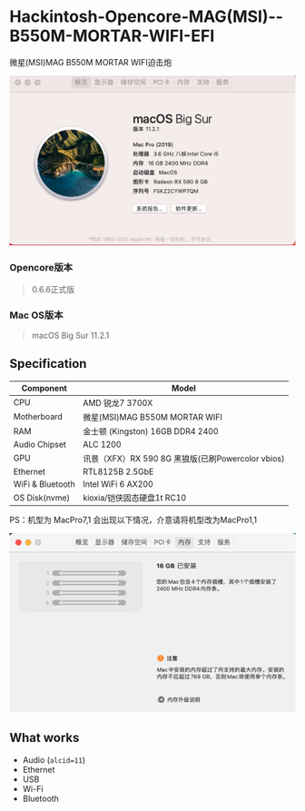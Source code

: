# Hackintosh-Opencore-MAG(MSI)--B550M-MORTAR-WIFI-EFI

微星(MSI)MAG B550M MORTAR WIFI迫击炮

![MyOS](MyOS.png)

### Opencore版本

> 0.6.6正式版

### Mac OS版本

> macOS Big Sur 11.2.1

## Specification

| **Component**    | **Model**                                 |
| ---------------- | ----------------------------------------- |
| CPU              | AMD 锐龙7 3700X                           |
| Motherboard      | 微星(MSI)MAG B550M MORTAR WIFI            |
| RAM              | 金士顿 (Kingston) 16GB DDR4 2400          |
| Audio Chipset    | ALC 1200                                  |
| GPU              | 讯景（XFX）RX 590 8G 黑狼版(已刷Powercolor vbios) |
| Ethernet         | RTL8125B 2.5GbE                           |
| WiFi & Bluetooth | Intel WiFi 6 AX200                        |
| OS Disk(nvme)    | kioxia/铠侠固态硬盘1t RC10                |

PS：机型为 MacPro7,1 会出现以下情况，介意请将机型改为MacPro1,1

![RAM-issu](RAM-issu.png)

## What works

- Audio (`alcid=11`)
- Ethernet
- USB
- Wi-Fi
- Bluetooth



